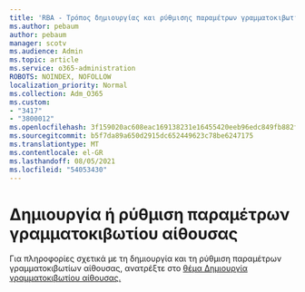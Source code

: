 ```yaml
---
title: 'RBA - Τρόπος δημιουργίας και ρύθμισης παραμέτρων γραμματοκιβωτίου αίθουσας '
ms.author: pebaum
author: pebaum
manager: scotv
ms.audience: Admin
ms.topic: article
ms.service: o365-administration
ROBOTS: NOINDEX, NOFOLLOW
localization_priority: Normal
ms.collection: Adm_O365
ms.custom:
- "3417"
- "3800012"
ms.openlocfilehash: 3f159020ac608eac169138231e16455420eeb96edc849fb882fd748a34bf6965
ms.sourcegitcommit: b5f7da89a650d2915dc652449623c78be6247175
ms.translationtype: MT
ms.contentlocale: el-GR
ms.lasthandoff: 08/05/2021
ms.locfileid: "54053430"
---
```

# <a name="create-or-configure-a-room-mailbox"></a>Δημιουργία ή ρύθμιση παραμέτρων γραμματοκιβωτίου αίθουσας

Για πληροφορίες σχετικά με τη δημιουργία και τη ρύθμιση παραμέτρων γραμματοκιβωτίων αίθουσας, ανατρέξτε στο [θέμα Δημιουργία γραμματοκιβωτίου αίθουσας.](https://docs.microsoft.com/exchange/recipients/room-mailboxes?view=exchserver-2019#create-a-room-mailbox)